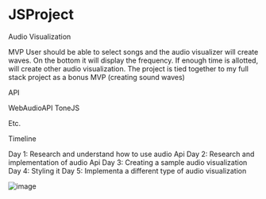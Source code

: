 # JSProject

Audio Visualization

MVP
User should be able to select songs and the audio visualizer will create waves.
On the bottom it will display the frequency.
If enough time is allotted, will create other audio visualization.
The project is tied together to my full stack project as a bonus MVP (creating sound waves)

API 

WebAudioAPI
ToneJS

Etc.

Timeline

Day 1: Research and understand how to use audio Api
Day 2: Research and implementation of audio Api
Day 3: Creating a sample audio visualization
Day 4: Styling it
Day 5: Implementa a different type of audio visualization

![image](https://user-images.githubusercontent.com/49809862/62941202-7e6e7d80-bda3-11e9-8aa4-adf1e725b67a.png)
